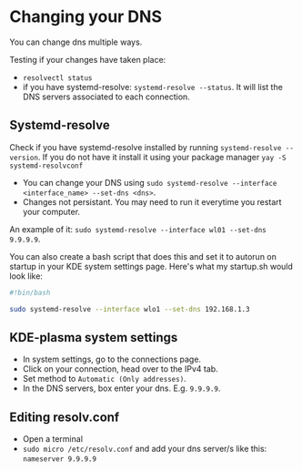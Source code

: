 # Changing your DNS

You can change dns multiple ways.

Testing if your changes have taken place:

- `resolvectl status`
- if you have systemd-resolve: `systemd-resolve --status`. It will list the DNS servers associated to each connection.

## Systemd-resolve

Check if you have systemd-resolve installed by running `systemd-resolve --version`. If you do not have it install it using your package manager `yay -S systemd-resolvconf`

- You can change your DNS using `sudo systemd-resolve --interface <interface_name> --set-dns <dns>`.
- Changes not persistant. You may need to run it everytime you restart your computer.

An example of it: `sudo systemd-resolve --interface wl01 --set-dns 9.9.9.9`.

You can also create a bash script that does this and set it to autorun on startup in your KDE system settings page. Here's what my startup.sh would look like:

```sh
#!bin/bash

sudo systemd-resolve --interface wlo1 --set-dns 192.168.1.3
```

## KDE-plasma system settings

- In system settings, go to the connections page.
- Click on your connection, head over to the IPv4 tab.
- Set method to `Automatic (Only addresses)`.
- In the DNS servers, box enter your dns. E.g. `9.9.9.9`.

## Editing resolv.conf

- Open a terminal
- `sudo micro /etc/resolv.conf` and add your dns server/s like this: `nameserver 9.9.9.9`

